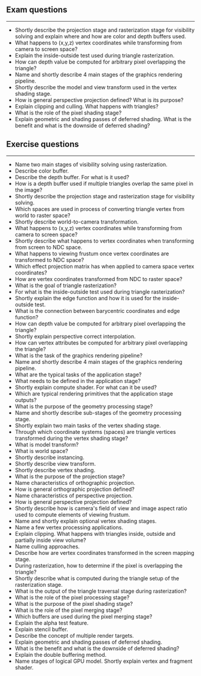 
## Exam questions
---
* Shortly describe the projection stage and rasterization stage for visibility solving and explain where and how are color and depth buffers used.
* What happens to (x,y,z) vertex coordinates while transforming from camera to screen space?
* Explain the inside-outside test used during triangle rasterization.
* How can depth value be computed for arbitrary pixel overlapping the triangle?
* Name and shortly describe 4 main stages of the graphics rendering pipeline.
* Shortly describe the model and view transform used in the vertex shading stage.
* How is general perspective projection defined? What is its purpose?
* Explain clipping and culling. What happens with triangles?
* What is the role of the pixel shading stage?
* Explain geometric and shading passes of deferred shading. What is the benefit and what is the downside of deferred shading?



## Exercise questions
---
* Name two main stages of visibility solving using rasterization.
* Describe color buffer.
* Describe the depth buffer. For what is it used?
* How is a depth buffer used if multiple triangles overlap the same pixel in the image?
* Shortly describe the projection stage and rasterization stage for visibility solving.
* Which spaces are used in process of converting triangle vertex from world to raster space?
* Shortly describe world-to-camera transformation.
* What happens to (x,y,z) vertex coordinates while transforming from camera to screen space?
* Shortly describe what happens to vertex coordinates when transforming from screen to NDC space.
* What happens to viewing frustum once vertex coordinates are transformed to NDC space?
* Which effect projection matrix has when applied to camera space vertex coordinates?
* How are vertex coordinates transformed from NDC to raster space?
* What is the goal of triangle rasterization?
* For what is the inside-outside test used during triangle rasterization?
* Shortly explain the edge function and how it is used for the inside-outside test.
* What is the connection between barycentric coordinates and edge function?
* How can depth value be computed for arbitrary pixel overlapping the triangle?
* Shortly explain perspective correct interpolation.
* How can vertex attributes be computed for arbitrary pixel overlapping the triangle?
* What is the task of the graphics rendering pipeline?
* Name and shortly describe 4 main stages of the graphics rendering pipeline.
* What are the typical tasks of the application stage?
* What needs to be defined in the application stage?
* Shortly explain compute shader. For what can it be used?
* Which are typical rendering primitives that the application stage outputs? 
* What is the purpose of the geometry processing stage?
* Name and shortly describe sub-stages of the geometry processing stage.
* Shortly explain two main tasks of the vertex shading stage.
* Through which coordinate systems (spaces) are triangle vertices transformed during the vertex shading stage?
* What is model transform?
* What is world space?
* Shortly describe instancing.
* Shortly describe view transform.
* Shortly describe vertex shading.
* What is the purpose of the projection stage?
* Name characteristics of orthographic projection.
* How is general orthographic projection defined?
* Name characteristics of perspective projection.
* How is general perspective projection defined?
* Shortly describe how is camera's field of view and image aspect ratio used to compute elements of viewing frustum.
* Name and shortly explain optional vertex shading stages.
* Name a few vertex processing applications.
* Explain clipping. What happens with triangles inside, outside and partially inside view volume?
* Name culling approaches. 
* Describe how are vertex coordinates transformed in the screen mapping stage.
* During rasterization, how to determine if the pixel is overlapping the triangle?
* Shortly describe what is computed during the triangle setup of the rasterization stage.
* What is the output of the triangle traversal stage during rasterization?
* What is the role of the pixel processing stage?
* What is the purpose of the pixel shading stage?
* What is the role of the pixel merging stage?
* Which buffers are used during the pixel merging stage?
* Explain the alpha test feature.
* Explain stencil buffer.
* Describe the concept of multiple render targets.
* Explain geometric and shading passes of deferred shading.
* What is the benefit and what is the downside of deferred shading?
* Explain the double buffering method.
* Name stages of logical GPU model. Shortly explain vertex and fragment shader.
